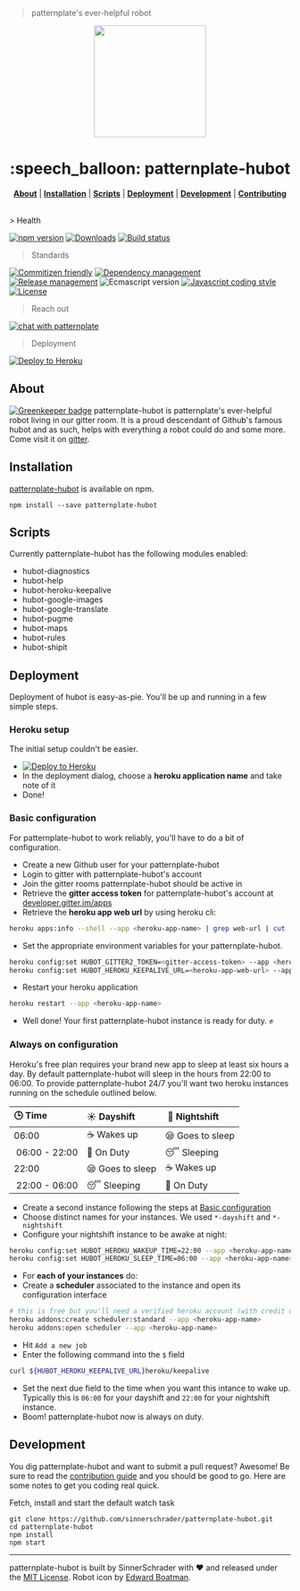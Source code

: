 > patternplate's ever-helpful robot

<div align="center">
  <a href="https://github.com/sinnerschrader/patternplate">
    <img width="200" src="https://cdn.rawgit.com/marionebl/patternplate-hubot/master/patternplate-hubot.svg" />
  </a>
</div>
<h1 align="center">:speech_balloon: patternplate-hubot</h1>
<p align="center">
  <b><a href="#about">About</a></b> | <b><a href="#installation">Installation</a></b> | <b><a href="#scripts">Scripts</a></b> | <b><a href="#deployment">Deployment</a></b> | <b><a href="#development">Development</a></b> | <b><a href="./contributing.md">Contributing</a></b>
</p>
<br />
> Health

[![npm version][npm-image]][npm-url] [![Downloads][npm-dl-image]][npm-url] [![Build status][ci-image]][ci-url]

> Standards

[![Commitizen friendly][commitizen-image]][commitizen-url]  [![Dependency management][dependency-manager-image]][dependency-manager-url] [![Release management][release-manager-image]][release-manager-url]
![Ecmascript version][ecma-image] [![Javascript coding style][codestyle-image]][codestyle-url] [![License][license-image]][license-url]

> Reach out

[![chat with patternplate][gitter-image]][gitter-url]

> Deployment

[![Deploy to Heroku][heroku-image]][heroku-url]

## About

[![Greenkeeper badge](https://badges.greenkeeper.io/sinnerschrader/patternplate-hubot.svg)](https://greenkeeper.io/)
patternplate-hubot is patternplate's ever-helpful robot living in our gitter room. It is a proud descendant of Github's famous hubot and as such, helps with everything a robot could do and some more. Come visit it on [gitter][gitter-url].

## Installation
[patternplate-hubot](npm-url) is available on npm.
```
npm install --save patternplate-hubot
```

## Scripts
Currently patternplate-hubot has the following modules enabled:

* hubot-diagnostics
* hubot-help
* hubot-heroku-keepalive
* hubot-google-images
* hubot-google-translate
* hubot-pugme
* hubot-maps
* hubot-rules
* hubot-shipit

## Deployment
Deployment of hubot is easy-as-pie. You'll be up and running in a few simple steps.

### Heroku setup
The initial setup couldn't be easier.
* [![Deploy to Heroku][heroku-image]][heroku-url]
* In the deployment dialog, choose a **heroku application name** and take note of it
* Done!

### Basic configuration
For patternplate-hubot to work reliably, you'll have to do a bit of configuration.
* Create a new Github user for your patternplate-hubot
* Login to gitter with patternplate-hubot's account
* Join the gitter rooms patternplate-hubot should be active in
* Retrieve the **gitter access token** for patternplate-hubot's account at [developer.gitter.im/apps](https://developer.gitter.im/apps)
* Retrieve the **heroku app web url** by using heroku cli:
```bash
heroku apps:info --shell --app <heroku-app-name> | grep web-url | cut -d= -f2
```
* Set the appropriate environment variables for your patternplate-hubot.
```bash
heroku config:set HUBOT_GITTER2_TOKEN=<gitter-access-token> --app <heroku-app-name>
heroku config:set HUBOT_HEROKU_KEEPALIVE_URL=<heroku-app-web-url> --app <heroku-app-name>
```
* Restart your heroku application
```bash
heroku restart --app <heroku-app-name>
```
* Well done! Your first patternplate-hubot instance is ready for duty. :fist:

### Always on configuration
Heroku's free plan requires your brand new app to sleep at least six hours a day. By default patternplate-hubot will sleep in the hours from 22:00 to 06:00. To provide patternplate-hubot 24/7 you'll want two heroku instances running on the schedule outlined below.

| :clock3: Time          | :sunny: Dayshift      | :crescent_moon:  Nightshift|
|:--------------|:--------------|:--------------|
| 06:00         | :coffee: Wakes up      | :sleepy: Goes to sleep |
| 06:00 - 22:00 | :speech_balloon: On Duty       | :sleeping: Sleeping      |
| 22:00         | :sleepy: Goes to sleep | :coffee: Wakes up      |
| 22:00 - 06:00 | :sleeping: Sleeping      | :speech_balloon: On Duty       |



* Create a second instance following the steps at [Basic configuration](#basic-configuration)
* Choose distinct names for your instances. We used `*-dayshift` and `*-nightshift`
* Configure your nightshift instance to be awake at night:
```bash
heroku config:set HUBOT_HEROKU_WAKEUP_TIME=22:00 --app <heroku-app-name>
heroku config:set HUBOT_HEROKU_SLEEP_TIME=06:00 --app <heroku-app-name>
```
* For **each of your instances** do:
* Create a **scheduler** associated to the instance and open its configuration interface
```bash
# this is free but you'll need a verified heroku account (with credit card information) for this
heroku addons:create scheduler:standard --app <heroku-app-name>
heroku addons:open scheduler --app <heroku-app-name>
```
* Hit `Add a new job`
* Enter the following command into the `$` field
```bash
curl ${HUBOT_HEROKU_KEEPALIVE_URL}heroku/keepalive
```
* Set the next due field to the time when you want this intance to wake up. Typically this is `06:00` for your dayshift and `22:00` for your nightshift instance.
* Boom! patternplate-hubot now is always on duty.

## Development
You dig patternplate-hubot and want to submit a pull request? Awesome!
Be sure to read the [contribution guide](./contributing.md) and you should be good to go.
Here are some notes to get you coding real quick.

Fetch, install and start the default watch task
```
git clone https://github.com/sinnerschrader/patternplate-hubot.git
cd patternplate-hubot
npm install
npm start
```

---
patternplate-hubot is built by SinnerSchrader with :heart: and released under the [MIT License](./license.md).
Robot icon by [Edward Boatman](https://thenounproject.com/edward/).

[npm-url]: https://www.npmjs.org/package/patternplate-hubot
[npm-image]: https://img.shields.io/npm/v/patternplate-hubot.svg?style=flat-square
[npm-dl-image]: http://img.shields.io/npm/dm/patternplate-hubot.svg?style=flat-square

[ci-url]: https://travis-ci.org/marionebl/patternplate-hubot
[ci-image]: https://img.shields.io/travis/marionebl/patternplate-hubot.svg?style=flat-square
[coverage-url]: https://coveralls.io/r/marionebl/patternplate-hubot
[coverage-image]: https://img.shields.io/coveralls/marionebl/patternplate-hubot.svg?style=flat-square
[climate-url]: https://codeclimate.com/github/marionebl/patternplate-hubot
[climate-image]: https://img.shields.io/codeclimate/github/marionebl/patternplate-hubot.svg?style=flat-square

[pr-url]: http://issuestats.com/github/marionebl/patternplate-hubot
[pr-image]: http://issuestats.com/github/marionebl/patternplate-hubot/badge/pr?style=flat-square
[issue-url]: https://github.com/sinnerschrader/patternplate/issues
[issue-image]: http://issuestats.com/github/sinnerschrader/patternplate/badge/issue?style=flat-square

[dependency-manager-image]: https://img.shields.io/badge/tracks%20with-greenkeeper-3989c9.svg?style=flat-square
[dependency-manager-url]: https://github.com/greenkeeperio/greenkeeper
[release-manager-image]: https://img.shields.io/badge/releases%20with-semantic--release-3989c9.svg?style=flat-square
[release-manager-url]: https://github.com/semantic-release/semantic-release
[buildsystem-url]: https://github.com/flyjs/fly
[ecma-image]: https://img.shields.io/badge/babel%20stage-0-3989c9.svg?style=flat-square
[codestyle-url]: https://github.com/sindresorhus/xo
[codestyle-image]: https://img.shields.io/badge/code%20style-xo-3989c9.svg?style=flat-square
[license-url]: ./license.md
[license-image]: https://img.shields.io/badge/license-MIT-3989c9.svg?style=flat-square
[commitizen-url]: http://commitizen.github.io/cz-cli/
[commitizen-image]: https://img.shields.io/badge/commitizen-friendly-3989c9.svg?style=flat-square

[gitter-image]: https://img.shields.io/badge/gitter-join%20chat-3989c9.svg?style=flat-square
[gitter-url]: https://gitter.im/sinnerschrader/patternplate

[patternplate-url]: /sinnerschrader/patternplate

[heroku-image]: https://img.shields.io/badge/deploy%20to-heroku-7059bc.svg?style=flat-square
[heroku-url]: https://heroku.com/deploy?https://github.com/sinnerschrader/patternplate-hubot
